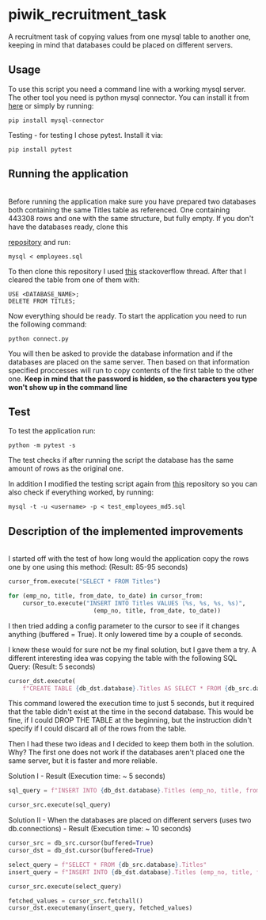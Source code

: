 # piwik_recruitment_task

A recruitment task of copying values from one mysql table to another one, keeping in mind that databases could be placed on different servers.

## Usage

To use this script you need a command line with a working mysql server. The other tool you need is python mysql connector. You can install it from [here](https://dev.mysql.com/downloads/connector/python/8.0.html)
or simply by running:

```
pip install mysql-connector
```

Testing - for testing I chose pytest. Install it via:
```
pip install pytest
```

## Running the application
<br>
Before running the application make sure you have prepared two databases both containing the same Titles table as referenced. One containing 443308 rows and one with the same structure, but fully empty. If you don't have the databases ready, clone this 

[repository](https://github.com/datacharmer/test_db) and run:

```
mysql < employees.sql
```
To then clone this repository I used [this](https://stackoverflow.com/questions/675289/mysql-cloning-a-mysql-database-on-the-same-mysql-instance) stackoverflow thread. After that I cleared the table from one of them with:

```MYSQL
USE <DATABASE_NAME>;
DELETE FROM TITLES;
```
Now everything should be ready.
To start the application you need to run the following command:

```
python connect.py
```
You will then be asked to provide the database information and if the databases are placed on the same server. Then based on that information specified proccesses will run to copy contents of the first table to the other one. __Keep in mind that the password is hidden, so the characters you type won't show up in the command line__

## Test

To test the application run:
```
python -m pytest -s
```
The test checks if after running the script the database has the same amount of rows as the original one.

In addition I modified the testing script again from [this](https://github.com/datacharmer/test_db) repository so you can also check if everything worked, by running:

```
mysql -t -u <username> -p < test_employees_md5.sql
```

## Description of the implemented improvements
<br>
I started off with the test of how long would the application copy the rows one by one using this method: (Result: 85-95 seconds)

```python
cursor_from.execute("SELECT * FROM Titles")

for (emp_no, title, from_date, to_date) in cursor_from:
    cursor_to.execute("INSERT INTO Titles VALUES (%s, %s, %s, %s)",
                        (emp_no, title, from_date, to_date))
```

I then tried adding a config parameter to the cursor to see if it changes anything (buffered = True). It only lowered time by a couple of seconds.

I knew these would for sure not be my final solution, but I gave them a try. A different interesting idea was copying the table with the following SQL Query: (Result: 5 seconds)

```python
cursor_dst.execute(
    f"CREATE TABLE {db_dst.database}.Titles AS SELECT * FROM {db_src.database}.Titles")
```

This command lowered the execution time to just 5 seconds, but it required that the table didn't exist at the time in the second database. This would be fine, if I could DROP THE TABLE at the beginning, but the instruction didn't specify if I could discard all of the rows from the table.

Then I had these two ideas and I decided to keep them both in the solution. Why? The first one does not work if the databases aren't placed one the same server, but it is faster and more reliable.

Solution I - Result (Execution time: ~ 5 seconds)
```python
sql_query = f"INSERT INTO {db_dst.database}.Titles (emp_no, title, from_date, to_date) SELECT * FROM {db_src.database}.Titles"

cursor_src.execute(sql_query)
```

Solution II - When the databases are placed on different servers (uses two db.connections) - Result (Execution time: ~ 10 seconds)

```python
cursor_src = db_src.cursor(buffered=True)
cursor_dst = db_dst.cursor(buffered=True)

select_query = f"SELECT * FROM {db_src.database}.Titles"
insert_query = f"INSERT INTO {db_dst.database}.Titles (emp_no, title, from_date, to_date) VALUES (%s, %s, %s, %s)"

cursor_src.execute(select_query)

fetched_values = cursor_src.fetchall()
cursor_dst.executemany(insert_query, fetched_values)
```